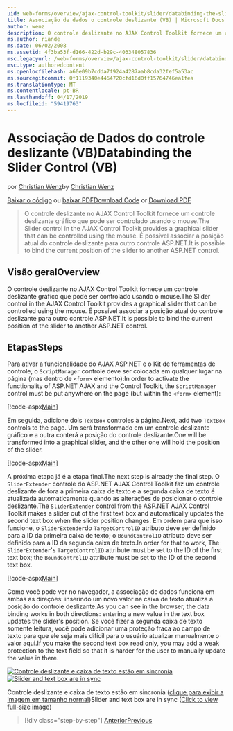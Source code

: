 ```yaml
---
uid: web-forms/overview/ajax-control-toolkit/slider/databinding-the-slider-control-vb
title: Associação de dados o controle deslizante (VB) | Microsoft Docs
author: wenz
description: O controle deslizante no AJAX Control Toolkit fornece um controle deslizante gráfico que pode ser controlado usando o mouse. É possível associar o positio atual...
ms.author: riande
ms.date: 06/02/2008
ms.assetid: 4f3ba53f-d166-422d-b29c-403348057836
msc.legacyurl: /web-forms/overview/ajax-control-toolkit/slider/databinding-the-slider-control-vb
msc.type: authoredcontent
ms.openlocfilehash: a60e09b7cdda7f924a4287aab8cda32fef5a53ac
ms.sourcegitcommit: 0f1119340e4464720cfd16d0ff15764746ea1fea
ms.translationtype: MT
ms.contentlocale: pt-BR
ms.lasthandoff: 04/17/2019
ms.locfileid: "59419763"
---
```

# <a name="databinding-the-slider-control-vb"></a><span data-ttu-id="2438d-104">Associação de Dados do controle deslizante (VB)</span><span class="sxs-lookup"><span data-stu-id="2438d-104">Databinding the Slider Control (VB)</span></span>

<span data-ttu-id="2438d-105">por [Christian Wenz](https://github.com/wenz)</span><span class="sxs-lookup"><span data-stu-id="2438d-105">by [Christian Wenz](https://github.com/wenz)</span></span>

<span data-ttu-id="2438d-106">[Baixar o código](http://download.microsoft.com/download/9/3/f/93f8daea-bebd-4821-833b-95205389c7d0/Slider0.vb.zip) ou [baixar PDF](http://download.microsoft.com/download/2/d/c/2dc10e34-6983-41d4-9c08-f78f5387d32b/slider0VB.pdf)</span><span class="sxs-lookup"><span data-stu-id="2438d-106">[Download Code](http://download.microsoft.com/download/9/3/f/93f8daea-bebd-4821-833b-95205389c7d0/Slider0.vb.zip) or [Download PDF](http://download.microsoft.com/download/2/d/c/2dc10e34-6983-41d4-9c08-f78f5387d32b/slider0VB.pdf)</span></span>

> <span data-ttu-id="2438d-107">O controle deslizante no AJAX Control Toolkit fornece um controle deslizante gráfico que pode ser controlado usando o mouse.</span><span class="sxs-lookup"><span data-stu-id="2438d-107">The Slider control in the AJAX Control Toolkit provides a graphical slider that can be controlled using the mouse.</span></span> <span data-ttu-id="2438d-108">É possível associar a posição atual do controle deslizante para outro controle ASP.NET.</span><span class="sxs-lookup"><span data-stu-id="2438d-108">It is possible to bind the current position of the slider to another ASP.NET control.</span></span>


## <a name="overview"></a><span data-ttu-id="2438d-109">Visão geral</span><span class="sxs-lookup"><span data-stu-id="2438d-109">Overview</span></span>

<span data-ttu-id="2438d-110">O controle deslizante no AJAX Control Toolkit fornece um controle deslizante gráfico que pode ser controlado usando o mouse.</span><span class="sxs-lookup"><span data-stu-id="2438d-110">The Slider control in the AJAX Control Toolkit provides a graphical slider that can be controlled using the mouse.</span></span> <span data-ttu-id="2438d-111">É possível associar a posição atual do controle deslizante para outro controle ASP.NET.</span><span class="sxs-lookup"><span data-stu-id="2438d-111">It is possible to bind the current position of the slider to another ASP.NET control.</span></span>

## <a name="steps"></a><span data-ttu-id="2438d-112">Etapas</span><span class="sxs-lookup"><span data-stu-id="2438d-112">Steps</span></span>

<span data-ttu-id="2438d-113">Para ativar a funcionalidade do AJAX ASP.NET e o Kit de ferramentas de controle, o `ScriptManager` controle deve ser colocada em qualquer lugar na página (mas dentro de `<form>` elemento):</span><span class="sxs-lookup"><span data-stu-id="2438d-113">In order to activate the functionality of ASP.NET AJAX and the Control Toolkit, the `ScriptManager` control must be put anywhere on the page (but within the `<form>` element):</span></span>

[!code-aspx[Main](databinding-the-slider-control-vb/samples/sample1.aspx)]

<span data-ttu-id="2438d-114">Em seguida, adicione dois `TextBox` controles à página.</span><span class="sxs-lookup"><span data-stu-id="2438d-114">Next, add two `TextBox` controls to the page.</span></span> <span data-ttu-id="2438d-115">Um será transformado em um controle deslizante gráfico e a outra conterá a posição do controle deslizante.</span><span class="sxs-lookup"><span data-stu-id="2438d-115">One will be transformed into a graphical slider, and the other one will hold the position of the slider.</span></span>

[!code-aspx[Main](databinding-the-slider-control-vb/samples/sample2.aspx)]

<span data-ttu-id="2438d-116">A próxima etapa já é a etapa final.</span><span class="sxs-lookup"><span data-stu-id="2438d-116">The next step is already the final step.</span></span> <span data-ttu-id="2438d-117">O `SliderExtender` controle do ASP.NET AJAX Control Toolkit faz um controle deslizante de fora a primeira caixa de texto e a segunda caixa de texto é atualizada automaticamente quando as alterações de posicionar o controle deslizante.</span><span class="sxs-lookup"><span data-stu-id="2438d-117">The `SliderExtender` control from the ASP.NET AJAX Control Toolkit makes a slider out of the first text box and automatically updates the second text box when the slider position changes.</span></span> <span data-ttu-id="2438d-118">Em ordem para que isso funcione, o `SliderExtender`do `TargetControlID` atributo deve ser definido para a ID da primeira caixa de texto; o `BoundControlID` atributo deve ser definido para a ID da segunda caixa de texto.</span><span class="sxs-lookup"><span data-stu-id="2438d-118">In order for that to work, The `SliderExtender`'s `TargetControlID` attribute must be set to the ID of the first text box; the `BoundControlID` attribute must be set to the ID of the second text box.</span></span>

[!code-aspx[Main](databinding-the-slider-control-vb/samples/sample3.aspx)]

<span data-ttu-id="2438d-119">Como você pode ver no navegador, a associação de dados funciona em ambas as direções: inserindo um novo valor na caixa de texto atualiza a posição do controle deslizante.</span><span class="sxs-lookup"><span data-stu-id="2438d-119">As you can see in the browser, the data binding works in both directions: entering a new value in the text box updates the slider's position.</span></span> <span data-ttu-id="2438d-120">Se você fizer a segunda caixa de texto somente leitura, você pode adicionar uma proteção fraca ao campo de texto para que ele seja mais difícil para o usuário atualizar manualmente o valor aqui.</span><span class="sxs-lookup"><span data-stu-id="2438d-120">If you make the second text box read only, you may add a weak protection to the text field so that it is harder for the user to manually update the value in there.</span></span>


<span data-ttu-id="2438d-121">[![Controle deslizante e caixa de texto estão em sincronia](databinding-the-slider-control-vb/_static/image2.png)](databinding-the-slider-control-vb/_static/image1.png)</span><span class="sxs-lookup"><span data-stu-id="2438d-121">[![Slider and text box are in sync](databinding-the-slider-control-vb/_static/image2.png)](databinding-the-slider-control-vb/_static/image1.png)</span></span>

<span data-ttu-id="2438d-122">Controle deslizante e caixa de texto estão em sincronia ([clique para exibir a imagem em tamanho normal](databinding-the-slider-control-vb/_static/image3.png))</span><span class="sxs-lookup"><span data-stu-id="2438d-122">Slider and text box are in sync ([Click to view full-size image](databinding-the-slider-control-vb/_static/image3.png))</span></span>

> [!div class="step-by-step"]
> [<span data-ttu-id="2438d-123">Anterior</span><span class="sxs-lookup"><span data-stu-id="2438d-123">Previous</span></span>](using-the-slider-control-with-auto-postback-vb.md)
